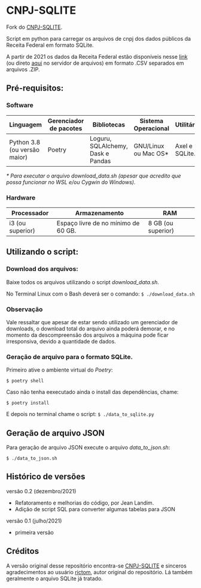 
# CNPJ-SQLITE

Fork do [CNPJ-SQLITE](https://github.com/rictom/cnpj-sqlite/).

Script em python para carregar os arquivos de cnpj dos dados públicos da Receita Federal em formato SQLite.

A partir de 2021 os dados da Receita Federal estão disponíveis nesse [link](https://www.gov.br/receitafederal/pt-br/assuntos/orientacao-tributaria/cadastros/consultas/dados-publicos-cnpj) (ou direto [aqui](http://200.152.38.155/CNPJ/) no servidor de arquivos) em formato .CSV separados em arquivos .ZIP. 

## Pré-requisitos:

### Software

|Linguagem|Gerenciador de pacotes|Bibliotecas|Sistema Operacional|Utilitários
|---------|----------------------|-----------|-------------------|-----------
Python 3.8 (ou versão maior)|Poetry|Loguru, SQLAlchemy, Dask e Pandas|GNU/Linux ou Mac OS*|Axel e SQLite.


_* Para executar o arquivo _download_data.sh_ (apesar que acredito que possa funcionar no WSL e/ou Cygwin do Windows)._

### Hardware

|Processador|Armazenamento|RAM|
|-----------|-------------|---|
|i3 (ou superior)|Espaço livre de no mínimo de 60 GB.|8 GB (ou superior)|


## Utilizando o script:

### Download dos arquivos:
Baixe todos os arquivos utilizando o script _download_data.sh_.

No Terminal Linux com o Bash deverá ser o comando:
  ``` $ ./download_data.sh ```
 
 
### Observação
Vale ressaltar que apesar de estar sendo utilizado um gerenciador de downloads, o download total do arquivo ainda poderá demorar, e no momento da descompreensão dos arquivos a máquina pode ficar irresponsiva, devido a quantidade de dados.

### Geração de arquivo para o formato SQLite.

Primeiro ative o ambiente virtual do _Poetry_:

```$ poetry shell ```

Caso não tenha eexecutado ainda o install das dependências, chame:

```$ poetry install ```

E depois no terminal chame o script:
```$ ./data_to_sqlite.py```

## Geração de arquivo JSON

Para geração de arquivo JSON execute o arquivo _data_to_json.sh_:

```$ ./data_to_json.sh```


## Histórico de versões

versão 0.2 (dezembro/2021)
- Refatoramento e melhorias do código,  por Jean Landim.
- Adição de script SQL para converter algumas tabelas para JSON

versão 0.1 (julho/2021)
- primeira versão

## Créditos

A versão original desse repositório encontra-se [CNPJ-SQLITE](https://github.com/rictom/cnpj-sqlite/) e sinceros agradecimentos ao usuário [rictom](https://github.com/rictom/cnpj-sqlite), autor original do repositório.
Lá também geralmente o arquivo SQLite já tratado.
